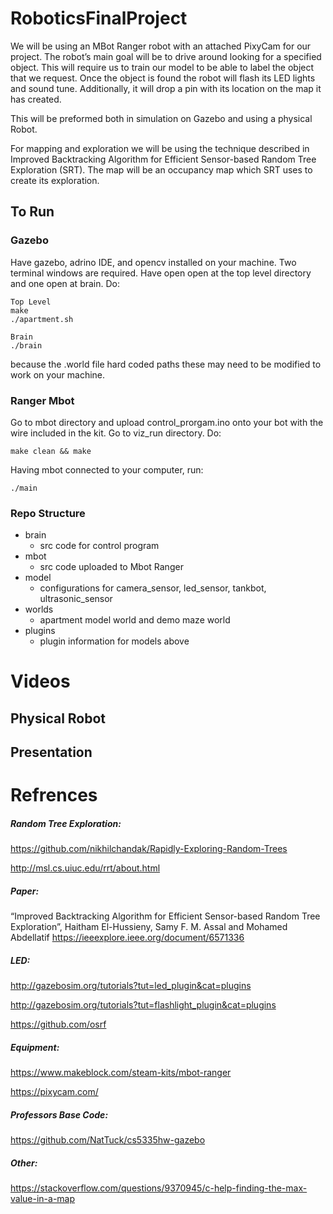 # RoboticsFinalProject
We will be using an MBot Ranger robot with an attached PixyCam for our project. The robot’s main goal will be to drive around looking for a specified object. This will require us to train our model to be able to label the object that we request. Once the object is found the robot will flash its LED lights and sound tune. Additionally, it will drop a pin with its location on the map it has created. 

This will be preformed both in simulation on Gazebo and using a physical Robot.

For mapping and exploration we will be using the technique described in Improved Backtracking Algorithm for Efficient Sensor-based Random Tree Exploration (SRT). The map will be an occupancy map which SRT uses to create its exploration.

## To Run
### Gazebo
Have gazebo, adrino IDE, and opencv installed on your machine. Two terminal windows are required. Have open open at the top level directory and one open at brain. Do:

```
Top Level
make
./apartment.sh
```

```
Brain
./brain
```

because the .world file hard coded paths these may need to be modified to work on your machine.

### Ranger Mbot

Go to mbot directory and upload control_prorgam.ino onto your bot with the wire included in the kit.
Go to viz_run directory. Do: 

```
make clean && make
```

Having mbot connected to your computer, run: 

```
./main
```

### Repo Structure
- brain
  - src code for control program
- mbot
  - src code uploaded to Mbot Ranger
- model
  - configurations for camera_sensor, led_sensor, tankbot, ultrasonic_sensor
- worlds
  - apartment model world and demo maze world 
- plugins
  - plugin information for models above

# Videos

## Physical Robot

## Presentation

# Refrences
##### Random Tree Exploration:

https://github.com/nikhilchandak/Rapidly-Exploring-Random-Trees

http://msl.cs.uiuc.edu/rrt/about.html

##### Paper: 

“Improved Backtracking Algorithm for Efficient Sensor-based Random Tree Exploration”, Haitham El-Hussieny, Samy F. M. Assal and Mohamed Abdellatif 
https://ieeexplore.ieee.org/document/6571336

##### LED:

http://gazebosim.org/tutorials?tut=led_plugin&cat=plugins

http://gazebosim.org/tutorials?tut=flashlight_plugin&cat=plugins

https://github.com/osrf

##### Equipment:

https://www.makeblock.com/steam-kits/mbot-ranger

https://pixycam.com/

##### Professors Base Code:

https://github.com/NatTuck/cs5335hw-gazebo

##### Other:

https://stackoverflow.com/questions/9370945/c-help-finding-the-max-value-in-a-map



